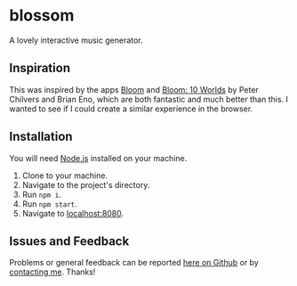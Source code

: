 # blossom

A lovely interactive music generator.



## Inspiration

This was inspired by the apps [Bloom](http://generativemusic.com/bloom.html) and [Bloom: 10 Worlds](http://generativemusic.com/bloom10worlds.html) by Peter Chilvers and Brian Eno, which are both fantastic and much better than this. I wanted to see if I could create a similar experience in the browser.

## Installation

You will need [Node.js](https://nodejs.org/en/) installed on your machine.

1. Clone to your machine.
2. Navigate to the project's directory.
3. Run `npm i`.
4. Run `npm start`.
5. Navigate to [localhost:8080](http://localhost:8080).

## Issues and Feedback

Problems or general feedback can be reported [here on Github](https://github.com/generative-music/blossom/issues) or by [contacting me](https://contact.alexbainter.com). Thanks!

